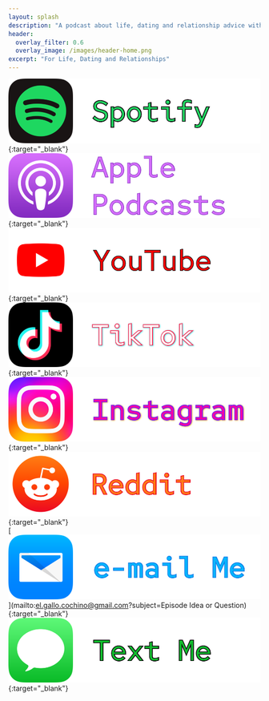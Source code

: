 ```yaml
---
layout: splash
description: "A podcast about life, dating and relationship advice with a kink twist"
header:
  overlay_filter: 0.6
  overlay_image: /images/header-home.png
excerpt: "For Life, Dating and Relationships"
---
```



[![Spotify](/images/btn-spotify.png)](https://open.spotify.com/episode/2f2MgrLPrYuGKlsge3gcGp?si=cY0TtIuaSAKw1o8xlqzOaQ){:target="_blank"}
<br>
[![Apple](/images/btn-apple.png)](https://podcasts.apple.com/us/podcast/sucias-are-my-favorite/id1548173787){:target="_blank"}
<br>
[![YouTube](/images/btn-yt.png)](https://youtu.be/rmxB-B45FZw){:target="_blank"}
<br>
[![TikTok](/images/btn-tiktok.png)](https://www.tiktok.com/@sucias.are.my.favorite){:target="_blank"}
<br>
[![Intagram](/images/btn-ig.png)](https://www.instagram.com/reel/ChILBbDpsp2/?igshid=YmMyMTA2M2Y=){:target="_blank"}
<br>
[![Reddit](/images/btn-reddit.png)](https://reddit.com/r/AskMen/comments/w7n7n8/_/ihkgo11/?context=1){:target="_blank"}
<br>
[![email](/images/btn-mail.png)](mailto:el.gallo.cochino@gmail.com?subject=Episode Idea or Question){:target="_blank"}
<br>
[![text](/images/btn-sms.png)](sms://12817667970){:target="_blank"}
